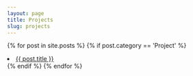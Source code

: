 ```yaml
---
layout: page
title: Projects
slug: projects
---
```


{% for post in site.posts %}
{% if post.category == 'Project' %}
<li><a href="{{ post.url }}" class="gamma">{{ post.title }}</a></li>
{% endif %}
{% endfor %}